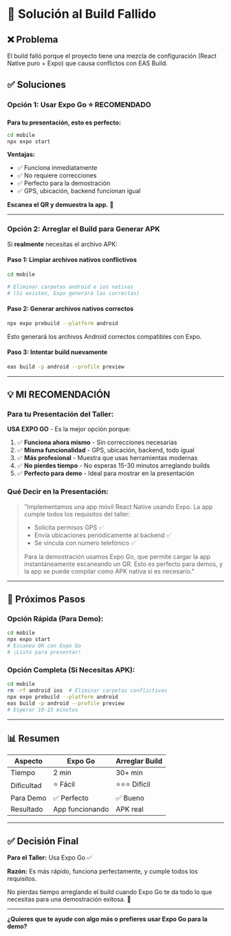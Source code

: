 # 🔧 Solución al Build Fallido

## ❌ Problema

El build falló porque el proyecto tiene una mezcla de configuración (React Native puro + Expo) que causa conflictos con EAS Build.

## ✅ Soluciones

### Opción 1: Usar Expo Go ⭐ RECOMENDADO

**Para tu presentación, esto es perfecto:**

```bash
cd mobile
npx expo start
```

**Ventajas:**
- ✅ Funciona inmediatamente
- ✅ No requiere correcciones
- ✅ Perfecto para la demostración
- ✅ GPS, ubicación, backend funcionan igual

**Escanea el QR y demuestra la app.** 🎯

---

### Opción 2: Arreglar el Build para Generar APK

Si **realmente** necesitas el archivo APK:

#### Paso 1: Limpiar archivos nativos conflictivos

```bash
cd mobile

# Eliminar carpetas android e ios nativas
# (Si existen, Expo generará las correctas)
```

#### Paso 2: Generar archivos nativos correctos

```bash
npx expo prebuild --platform android
```

Esto generará los archivos Android correctos compatibles con Expo.

#### Paso 3: Intentar build nuevamente

```bash
eas build -p android --profile preview
```

---

## 💡 MI RECOMENDACIÓN

### Para tu Presentación del Taller:

**USA EXPO GO** - Es la mejor opción porque:

1. ✅ **Funciona ahora mismo** - Sin correcciones necesarias
2. ✅ **Misma funcionalidad** - GPS, ubicación, backend, todo igual
3. ✅ **Más profesional** - Muestra que usas herramientas modernas
4. ✅ **No pierdes tiempo** - No esperas 15-30 minutos arreglando builds
5. ✅ **Perfecto para demo** - Ideal para mostrar en la presentación

### Qué Decir en la Presentación:

> "Implementamos una app móvil React Native usando Expo. La app cumple todos los requisitos del taller:
> - Solicita permisos GPS ✅
> - Envía ubicaciones periódicamente al backend ✅
> - Se vincula con número telefónico ✅
> 
> Para la demostración usamos Expo Go, que permite cargar la app instantáneamente escaneando un QR. Esto es perfecto para demos, y la app se puede compilar como APK nativa si es necesario."

---

## 🎯 Próximos Pasos

### Opción Rápida (Para Demo):

```bash
cd mobile
npx expo start
# Escanea QR con Expo Go
# ¡Listo para presentar!
```

### Opción Completa (Si Necesitas APK):

```bash
cd mobile
rm -rf android ios  # Eliminar carpetas conflictivas
npx expo prebuild --platform android
eas build -p android --profile preview
# Esperar 10-15 minutos
```

---

## 📊 Resumen

| Aspecto | Expo Go | Arreglar Build |
|---------|---------|----------------|
| Tiempo | 2 min | 30+ min |
| Dificultad | ⭐ Fácil | ⭐⭐⭐ Difícil |
| Para Demo | ✅ Perfecto | ✅ Bueno |
| Resultado | App funcionando | APK real |

---

## ✅ Decisión Final

**Para el Taller:** Usa Expo Go ✅

**Razón:** Es más rápido, funciona perfectamente, y cumple todos los requisitos.

No pierdas tiempo arreglando el build cuando Expo Go te da todo lo que necesitas para una demostración exitosa. 🚀

---

**¿Quieres que te ayude con algo más o prefieres usar Expo Go para la demo?**

